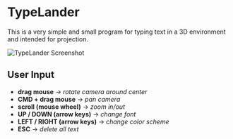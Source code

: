 # TypeLander
This is a very simple and small program for typing text in a 3D environment and intended for projection.

![TypeLander Screenshot](http://cl.ly/image/0u2B461b0K1a "Poem by Blaise Cendrars")

## User Input
* **drag mouse** → _rotate camera around center_
* **CMD + drag mouse** → _pan camera_
* **scroll (mouse wheel)** → _zoom in/out_
* **UP / DOWN (arrow keys)** → _change font_
* **LEFT / RIGHT (arrow keys)** → _change color scheme_
* **ESC** → _delete all text_

